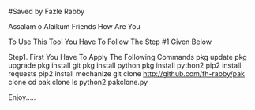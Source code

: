 #Saved by Fazle Rabby

<Thanks to badshahsarfraz>

Assalam o Alaikum Friends
How Are You

To Use This Tool You Have To Follow The Step #1 Given Below

Step1.
First You Have To Apply The Following Commands
pkg update
pkg upgrade
pkg install git
pkg install python
pkg install python2
pip2 install requests
pip2 install mechanize
git clone http://github.com/fh-rabby/pak clone
cd pak clone
ls
python2 pakclone.py


Enjoy.....
